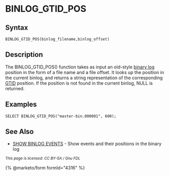 # BINLOG\_GTID\_POS

## Syntax

```
BINLOG_GTID_POS(binlog_filename,binlog_offset)
```

## Description

The BINLOG\_GTID\_POS() function takes as input an old-style [binary log](../../../../server-management/server-monitoring-logs/binary-log/) position in the form of a file name and a file offset. It looks up the position in the current binlog, and returns a string representation of the corresponding [GTID](../../../../ha-and-performance/standard-replication/gtid.md) position. If the position is not found in the current binlog, NULL is returned.

## Examples

```
SELECT BINLOG_GTID_POS("master-bin.000001", 600);
```

## See Also

* [SHOW BINLOG EVENTS](../../../sql-statements/administrative-sql-statements/show/show-binlog-events.md) - Show events and their positions in the binary log

<sub>_This page is licensed: CC BY-SA / Gnu FDL_</sub>

{% @marketo/form formId="4316" %}
